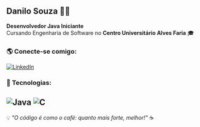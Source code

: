 ## Danilo Souza 👨‍💻

**Desenvolvedor Java Iniciante**  
Cursando Engenharia de Software no **Centro Universitário Alves Faria** 🎓  

### 🌎 Conecte-se comigo:
[![LinkedIn](https://img.shields.io/badge/LinkedIn-0077B5?style=for-the-badge&logo=linkedin&logoColor=white)](https://www.linkedin.com/in/danilo-rodrigues-de-souza-8b2178356)

### 🚀 Tecnologias:
![Java](https://img.shields.io/badge/Java-ED8B00?style=for-the-badge&logo=java&logoColor=white)
![C](https://img.shields.io/badge/C-00599C?style=for-the-badge&logo=c&logoColor=white)
---

💡 *"O código é como o café: quanto mais forte, melhor!"* ☕
